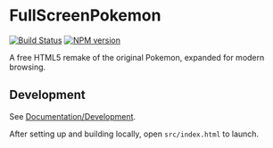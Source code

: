 <!-- {{Top}} -->
# FullScreenPokemon
[![Build Status](https://travis-ci.org/FullScreenShenanigans/FullScreenPokemon.svg?branch=master)](https://travis-ci.org/FullScreenShenanigans/FullScreenPokemon)
[![NPM version](https://badge.fury.io/js/fullscreenpokemon.svg)](http://badge.fury.io/js/fullscreenpokemon)

A free HTML5 remake of the original Pokemon, expanded for modern browsing.
<!-- {{/Top}} -->

<!-- {{Development}} -->
## Development

See [Documentation/Development](https://github.com/FullScreenShenanigans/Documentation).

After setting up and building locally, open `src/index.html` to launch.
<!-- {{/Development}} -->
